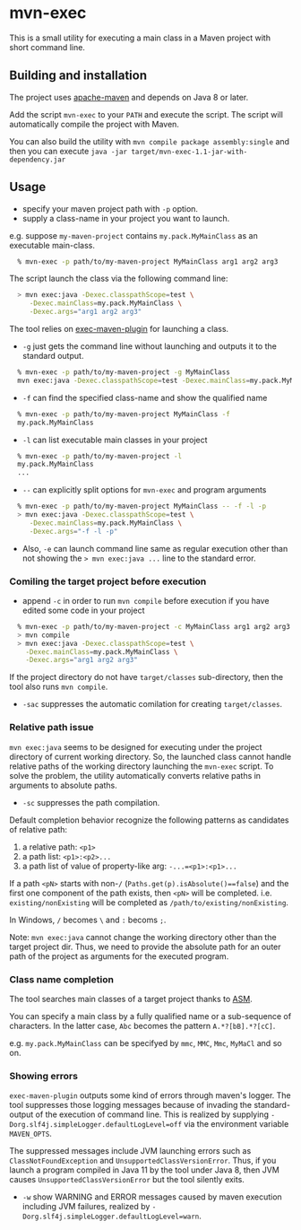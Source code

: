 # mvn-exec

This is a small utility for executing a main class in a Maven project with short command line.

## Building and installation

The project uses [apache-maven](http://maven.apache.org) and depends on Java 8 or later.

Add the script `mvn-exec` to your `PATH` and execute the script.
The script will automatically compile the project with Maven.

You can also build the utility with `mvn compile package assembly:single` 
and then you can execute `java -jar target/mvn-exec-1.1-jar-with-dependency.jar`

## Usage

* specify your maven project path with `-p` option.
* supply a class-name in your project you want to launch.

e.g. suppose `my-maven-project` contains `my.pack.MyMainClass` as an executable main-class.

```bash
  % mvn-exec -p path/to/my-maven-project MyMainClass arg1 arg2 arg3
```

The script launch the class via the following command line:

```bash
  > mvn exec:java -Dexec.classpathScope=test \
     -Dexec.mainClass=my.pack.MyMainClass \
     -Dexec.args="arg1 arg2 arg3"
```

The tool relies on [exec-maven-plugin](https://www.mojohaus.org/exec-maven-plugin/) for launching a class.

* `-g` just gets the command line without launching and outputs it to the standard output.

```bash
  % mvn-exec -p path/to/my-maven-project -g MyMainClass 
  mvn exec:java -Dexec.classpathScope=test -Dexec.mainClass=my.pack.MyMainClass 
```

* `-f` can find the specified class-name and show the qualified name

```bash
  % mvn-exec -p path/to/my-maven-project MyMainClass -f
  my.pack.MyMainClass
```

* `-l` can list executable main classes in your project

```bash
  % mvn-exec -p path/to/my-maven-project -l
  my.pack.MyMainClass
  ...

```

* `--` can explicitly split options for `mvn-exec` and program arguments

```bash
  % mvn-exec -p path/to/my-maven-project MyMainClass -- -f -l -p 
  > mvn exec:java -Dexec.classpathScope=test \
     -Dexec.mainClass=my.pack.MyMainClass \
     -Dexec.args="-f -l -p"
```

* Also, `-e` can launch command line same as regular execution other than not showing the `> mvn exec:java ...` line to the standard error.

### Comiling the target project before execution

* append `-c` in order to run `mvn compile` before execution if you have edited some code in your project

```bash
  % mvn-exec -p path/to/my-maven-project -c MyMainClass arg1 arg2 arg3
  > mvn compile
  > mvn exec:java -Dexec.classpathScope=test \
    -Dexec.mainClass=my.pack.MyMainClass \
    -Dexec.args="arg1 arg2 arg3"
```

If the project directory do not have `target/classes` sub-directory, 
then the tool also runs `mvn compile`.

* `-sac` suppresses the automatic comilation for creating `target/classes`.


### Relative path issue

`mvn exec:java` seems to be designed for executing under the project directory of current working directory.
So, the launched class cannot handle relative paths of the working directory launching the `mvn-exec` script.
To solve the problem, the utility automatically converts relative paths in arguments to absolute paths.

* `-sc` suppresses the path compilation. 

Default completion behavior recognize the following patterns as candidates of relative path:

  1. a relative path: `<p1>`
  2. a path list: `<p1>:<p2>...`
  3. a path list of value of property-like arg: `-...=<p1>:<p1>...`

If a path `<pN>` starts with non-`/` (`Paths.get(p).isAbsolute()==false`)
and the first one component of the path exists, then `<pN>` will be completed.
i.e. `existing/nonExisting` will be completed as `/path/to/existing/nonExisting`.

In Windows, `/` becomes `\` and `:` becoms `;`.

Note: `mvn exec:java` cannot change the working directory other than the target project dir.
   Thus, we need to provide the absolute path for an outer path of the project
    as arguments for the executed program.

### Class name completion 

The tool searches main classes of a target project thanks to [ASM](https://asm.ow2.io). 

You can specify a main class by a fully qualified name or a sub-sequence of characters.
In the latter case, `Abc` becomes the pattern `A.*?[bB].*?[cC]`.

e.g. `my.pack.MyMainClass` can be specifyed by `mmc`, `MMC`, `Mmc`, `MyMaCl` and so on.

### Showing errors

`exec-maven-plugin` outputs some kind of errors through maven's logger. 
The tool suppresses those logging messages because of invading the standard-output of the execution of command line. This is realized by supplying `-Dorg.slf4j.simpleLogger.defaultLogLevel=off` via the environment variable `MAVEN_OPTS`. 

The suppressed messages include JVM launching errors such as `ClassNotFoundException` and `UnsupportedClassVersionError`. 
Thus, if you launch a program compiled in Java 11 by the tool under Java 8, 
then JVM causes `UnsupportedClassVersionError` but the tool silently exits.

* `-w` show WARNING and ERROR messages caused by maven execution including JVM failures, realized by `-Dorg.slf4j.simpleLogger.defaultLogLevel=warn`.
